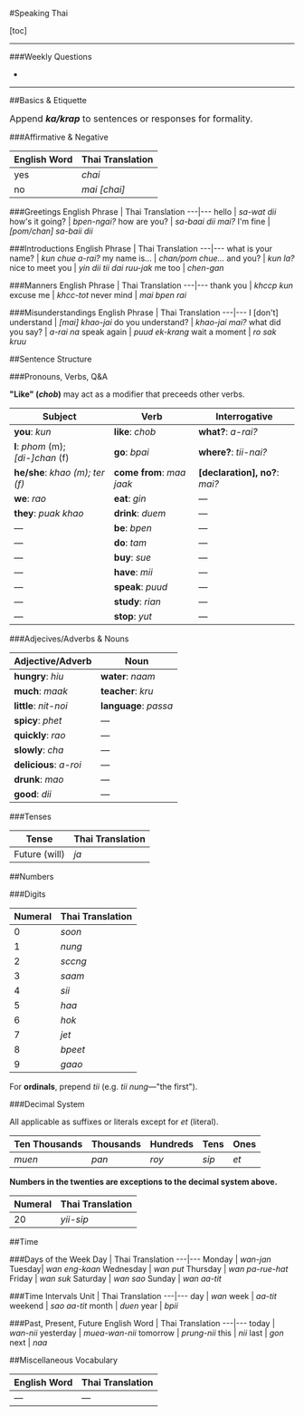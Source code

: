 <!-- STYLESHEET -->
<style>
	.txt-lg { font-size: calc(1em + 2px) }
</style>
<!-- END STYLESHEET -->

#Speaking Thai

[toc]

---

###Weekly Questions

* 

---

##Basics & Etiquette

<span class="txt-lg">Append ***ka/krap*** to sentences or responses for formality.</span>

###Affirmative & Negative

English Word | Thai Translation
---|---
yes | *chai*
no | *mai [chai]*

###Greetings
English Phrase | Thai Translation
---|---
hello | *sa-wat dii*
how's it going? | *bpen-ngai?*
how are you? | *sa-baai dii mai?*
I'm fine | *[pom/chan] sa-baii dii*

###Introductions
English Phrase | Thai Translation
---|---
what is your name? | *kun chue a-rai?*
my name is... | *chan/pom chue...*
and you? | *kun la?*
nice to meet you | *yin dii tii dai ruu-jak*
me too | *chen-gan*

###Manners
English Phrase | Thai Translation
---|---
thank you | *khccp kun*
excuse me | *khcc-tot*
never mind | *mai bpen rai*

###Misunderstandings
English Phrase | Thai Translation
---|---
I [don't] understand | *[mai] khao-jai*
do you understand? | *khao-jai mai?*
what did you say? | *a-rai na*
speak again | *puud ek-krang*
wait a moment | *ro sak kruu*

##Sentence Structure

###Pronouns, Verbs, Q&A

**"Like" (*chob*)** may act as a modifier that preceeds other verbs.

Subject | Verb | Interrogative
------|----|-----------
**you**: *kun* | **like**: *chob* | **what?**: *a-rai?*
**I**: *phom* (m); *[di-]chan* (f) | **go**: *bpai* | **where?**: *tii-nai?*
**he/she**: *khao (m); ter (f)* | **come from**: *maa jaak* | **[declaration], no?**: *mai?*
**we**: *rao* | **eat**: *gin* | —
**they**: *puak khao* | **drink**: *duem* | —
— | **be**: *bpen* | —
— | **do**: *tam* | —
— | **buy**: *sue* | —
— | **have**: *mii* | —
— | **speak**: *puud* | —
— | **study**: *rian* | —
— | **stop**: *yut* | —

###Adjecives/Adverbs & Nouns

Adjective/Adverb | Noun
---|---
**hungry**: *hiu* | **water**: *naam*
**much**: *maak* | **teacher**: *kru*
**little**: *nit-noi* | **language**: *passa*
**spicy**: *phet* | —
**quickly**: *rao*| —
**slowly**: *cha*| —
**delicious**: *a-roi* | —
**drunk**: *mao* | —
**good**: *dii* | —

###Tenses

Tense | Thai Translation
---|---
Future (will) | *ja*

##Numbers

###Digits

Numeral | Thai Translation
------|-------------
0        | *soon*             
1        | *nung*             
2        | *sccng*             
3        | *saam*             
4        | *sii*            
5        | *haa*             
6        | *hok*             
7        | *jet*             
8        | *bpeet*             
9        | *gaao*

For **ordinals**, prepend *tii* (e.g. *tii nung*—"the first").             

###Decimal System

All applicable as suffixes or literals except for *et* (literal).

Ten Thousands | Thousands | Hundreds | Tens     | Ones
-----------|--------|--------|-------|----
*muen* | *pan* | *roy* | *sip* | *et*

**Numbers in the twenties are exceptions to the decimal system above.**

Numeral | Thai Translation
------|-------------
20       | *yii-sip*

##Time

###Days of the Week
Day | Thai Translation
---|---
Monday | *wan-jan*
Tuesday| *wan eng-kaan*
Wednesday | *wan put*
Thursday | *wan pa-rue-hat*
Friday | *wan suk*
Saturday | *wan sao*
Sunday | *wan aa-tit*

###Time Intervals
Unit | Thai Translation
---|---
day | *wan*
week | *aa-tit*
weekend | *sao aa-tit*
month | *duen*
year | *bpii*

###Past, Present, Future
English Word | Thai Translation
---|---
today | *wan-nii*
yesterday | *muea-wan-nii*
tomorrow | *prung-nii*
this | *nii*
last | *gon*
next | *naa*

##Miscellaneous Vocabulary

English Word | Thai Translation
---|---
— | —